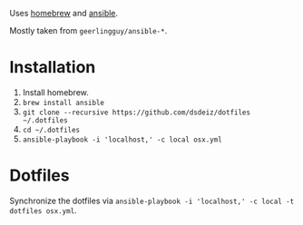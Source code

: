 Uses [homebrew][1] and [ansible][2].

Mostly taken from `geerlingguy/ansible-*`.

# Installation

1. Install homebrew.
2. `brew install ansible`
3. `git clone --recursive https://github.com/dsdeiz/dotfiles ~/.dotfiles`
4. `cd ~/.dotfiles`
5. `ansible-playbook -i 'localhost,' -c local osx.yml`

# Dotfiles

Synchronize the dotfiles via `ansible-playbook -i 'localhost,' -c local -t dotfiles osx.yml`.

[1]: http://brew.sh/
[2]: https://www.ansible.com/
